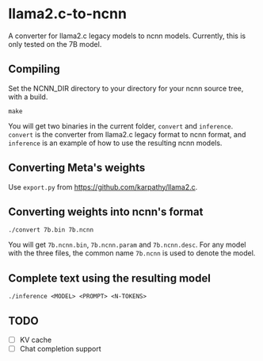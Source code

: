 # llama2.c-to-ncnn

A converter for llama2.c legacy models to ncnn models. Currently, this is only tested on the 7B model.

## Compiling

Set the NCNN_DIR directory to your directory for your ncnn source tree, with a build.

```
make
```

You will get two binaries in the current folder, `convert` and `inference`. `convert` is the converter from llama2.c legacy format to ncnn format, and `inference` is an example of how to use the resulting ncnn models.

## Converting Meta's weights

Use `export.py` from <https://github.com/karpathy/llama2.c>.

## Converting weights into ncnn's format

```
./convert 7b.bin 7b.ncnn
```

You will get `7b.ncnn.bin`, `7b.ncnn.param` and `7b.ncnn.desc`. For any model with the three files, the common name `7b.ncnn` is used to denote the model.

## Complete text using the resulting model

```
./inference <MODEL> <PROMPT> <N-TOKENS>
```

## TODO

- [ ] KV cache
- [ ] Chat completion support
